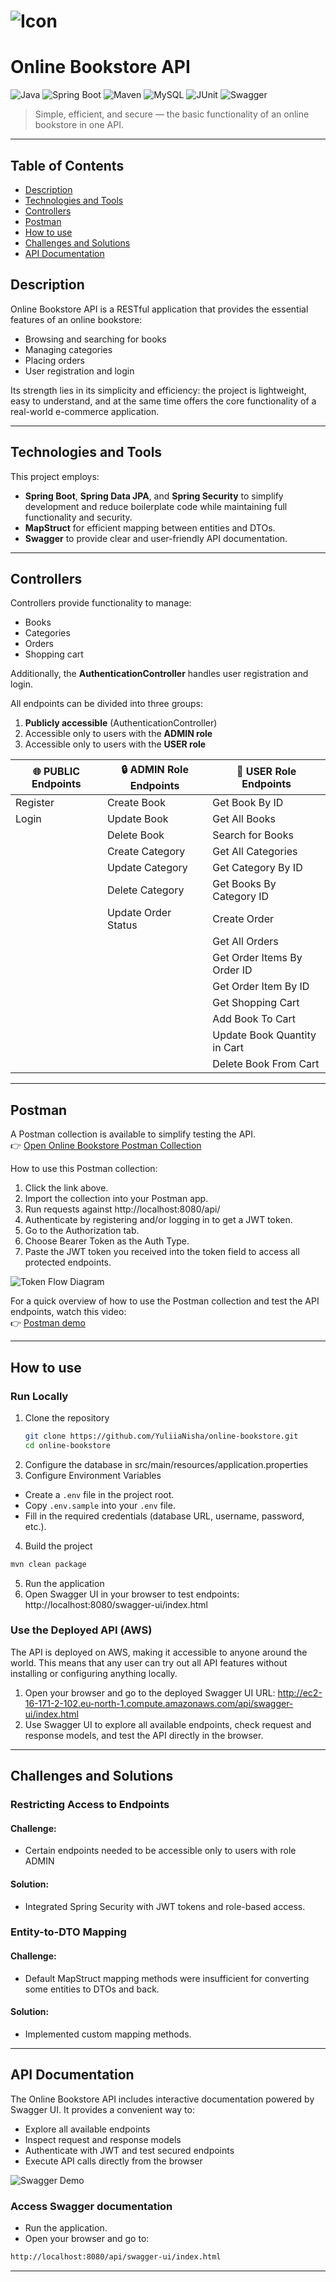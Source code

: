 # ![Icon](https://raw.githubusercontent.com/YuliiaNisha/images/18e6d5167add2c12de9a77719654e0fd68689464/bookstore-logo.png)
# Online Bookstore API

![Java](https://img.shields.io/badge/Java-17-green.svg)
![Spring Boot](https://img.shields.io/badge/Spring%20Boot-3.3.3-green)
![Maven](https://img.shields.io/badge/Maven-3+-green)
![MySQL](https://img.shields.io/badge/Database-MySQL-green)
![JUnit](https://img.shields.io/badge/Tests-JUnit%205-green)
![Swagger](https://img.shields.io/badge/API-Swagger%20UI-green)

> Simple, efficient, and secure — the basic functionality of an online bookstore in one API.

---
## Table of Contents
- [Description](#description)
- [Technologies and Tools](#technologies-and-tools)
- [Controllers](#controllers)
- [Postman](#postman)
- [How to use](#how-to-use)
- [Challenges and Solutions](#challenges-and-solutions)
- [API Documentation](#api-documentation)

## Description
Online Bookstore API is a RESTful application that provides the essential features of an online bookstore:
- Browsing and searching for books
- Managing categories
- Placing orders
- User registration and login

Its strength lies in its simplicity and efficiency: the project is lightweight, easy to understand, and at the same time offers the core functionality of a real-world e-commerce application.

---

## Technologies and Tools
This project employs:
- **Spring Boot**, **Spring Data JPA**, and **Spring Security** to simplify development and reduce boilerplate code while maintaining full functionality and security.
- **MapStruct** for efficient mapping between entities and DTOs.
- **Swagger** to provide clear and user-friendly API documentation.

---

## Controllers
Controllers provide functionality to manage:
- Books
- Categories
- Orders
- Shopping cart

Additionally, the **AuthenticationController** handles user registration and login.

All endpoints can be divided into three groups:
1. **Publicly accessible** (AuthenticationController)
2. Accessible only to users with the **ADMIN role**
3. Accessible only to users with the **USER role**

| 🌐 PUBLIC Endpoints | 🔒 ADMIN Role Endpoints | 👤 USER Role Endpoints |
|---------------------|-------------------------|---------------------|
| Register         | Create Book          | Get Book By ID      |
| Login            | Update Book          | Get All Books       |
|                  | Delete Book          | Search for Books    |
|                  | Create Category      | Get All Categories  |
|                  | Update Category      | Get Category By ID  |
|                  | Delete Category      | Get Books By Category ID |
|                  | Update Order Status  | Create Order        |
|                  |                      | Get All Orders      |
|                  |                      | Get Order Items By Order ID |
|                  |                      | Get Order Item By ID |
|                  |                      | Get Shopping Cart |
|                  |                      | Add Book To Cart |
|                  |                      | Update Book Quantity in Cart |
|                  |                      | Delete Book From Cart |

---

## Postman
A Postman collection is available to simplify testing the API.  
👉 [Open Online Bookstore Postman Collection](https://postman.co/workspace/My-Workspace~49ed7a22-2d52-45ef-8ca1-c68f46105379/collection/40367151-d5b4ff87-5102-4633-b53f-afb2a9a5b27e?action=share&creator=40367151)

How to use this Postman collection:
1. Click the link above.
2. Import the collection into your Postman app.
3. Run requests against http://localhost:8080/api/
4. Authenticate by registering and/or logging in to get a JWT token.
5. Go to the Authorization tab.
6. Choose Bearer Token as the Auth Type.
7. Paste the JWT token you received into the token field to access all protected endpoints.

![Token Flow Diagram](https://raw.githubusercontent.com/YuliiaNisha/images/main/token-flow.png)

For a quick overview of how to use the Postman collection and test the API endpoints, watch this video:  
👉 [Postman demo](https://www.loom.com/share/8afbfe7a809e4c9da0bd496bc78d1193?sid=2c4f6647-b0a5-4369-9837-2efef8414830)

---

## How to use
### Run Locally
1. Clone the repository
   ```bash
   git clone https://github.com/YuliiaNisha/online-bookstore.git
   cd online-bookstore
   ```
2. Configure the database in src/main/resources/application.properties
3. Configure Environment Variables
- Create a `.env` file in the project root.
- Copy `.env.sample` into your `.env` file.
- Fill in the required credentials (database URL, username, password, etc.).
4. Build the project
```bash
mvn clean package
```
5. Run the application
6. Open Swagger UI in your browser to test endpoints: http://localhost:8080/swagger-ui/index.html

### Use the Deployed API (AWS)

The API is deployed on AWS, making it accessible to anyone around the world. This means that any user can try out all API features without installing or configuring anything locally.

1. Open your browser and go to the deployed Swagger UI URL:
   http://ec2-16-171-2-102.eu-north-1.compute.amazonaws.com/api/swagger-ui/index.html
2. Use Swagger UI to explore all available endpoints, check request and response models, and test the API directly in the browser.

---

## Challenges and Solutions

### Restricting Access to Endpoints
#### Challenge:
* Certain endpoints needed to be accessible only to users with role ADMIN
#### Solution:
* Integrated Spring Security with JWT tokens and role-based access.

### Entity-to-DTO Mapping
#### Challenge:
* Default MapStruct mapping methods were insufficient for converting some entities to DTOs and back.
#### Solution:
* Implemented custom mapping methods.

---

## API Documentation
The Online Bookstore API includes interactive documentation powered by Swagger UI.
It provides a convenient way to:
* Explore all available endpoints
* Inspect request and response models
* Authenticate with JWT and test secured endpoints
* Execute API calls directly from the browser

![Swagger Demo](https://raw.githubusercontent.com/YuliiaNisha/images/f1d443f8fb3accb18775c451bf678a99b4d67b39/Swagger.gif)

### Access Swagger documentation
- Run the application.
- Open your browser and go to:
```bash
http://localhost:8080/api/swagger-ui/index.html
```

---
